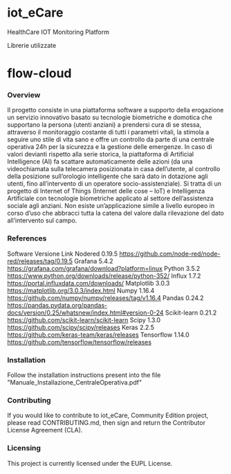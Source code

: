 # iot_eCare
HealthCare IOT Monitoring Platform

Librerie utilizzate


flow-cloud
==========

### Overview

Il progetto consiste in una piattaforma software a supporto della erogazione un servizio innovativo basato su tecnologie biometriche e domotica che supportano la persona (utenti anziani) a prendersi cura di se stessa, attraverso il monitoraggio costante di tutti i parametri vitali, la stimola a seguire uno stile di vita sano e offre un controllo da parte di una centrale operativa 24h per la sicurezza e la gestione delle emergenze. In caso di valori devianti rispetto alla serie storica, la piattaforma di Artificial Intelligence (AI) fa scattare automaticamente delle azioni (da una videochiamata sulla telecamera posizionata in casa dell’utente, al controllo della posizione sull’orologio intelligente che sarà dato in dotazione agli utenti, fino all’intervento di un operatore socio-assistenziale). Si tratta di un progetto di Internet of Things (Internet delle cose – IoT) e Intelligenza Artificiale con tecnologie biometriche applicato al settore dell’assistenza sociale agli anziani. Non esiste un’applicazione simile a livello europeo in corso d’uso che abbracci tutta la catena del valore dalla rilevazione del dato all’intervento sul campo.

### References
Software	Versione	Link
Nodered		0.19.5		https://github.com/node-red/node-red/releases/tag/0.19.5
Grafana		5.4.2		https://grafana.com/grafana/download?platform=linux
Python		3.5.2		https://www.python.org/downloads/release/python-352/
Influx		1.7.2		https://portal.influxdata.com/downloads/
Matplotlib 	3.0.3		https://matplotlib.org/3.0.3/index.html
Numpy		1.16.4		https://github.com/numpy/numpy/releases/tag/v1.16.4
Pandas		0.24.2		https://pandas.pydata.org/pandas-docs/version/0.25/whatsnew/index.html#version-0-24
Scikit-learn	0.21.2		https://github.com/scikit-learn/scikit-learn
Scipy		1.3.0		https://github.com/scipy/scipy/releases
Keras		2.2.5		https://github.com/keras-team/keras/releases
Tensorflow	1.14.0		https://github.com/tensorflow/tensorflow/releases

### Installation
Follow the installation instructions present into the file "Manuale_Installazione_CentraleOperativa.pdf"

### Contributing

If you would like to contribute to iot_eCare, Community Edition project, please read CONTRIBUTING.md, then sign and return the Contributor License Agreement (CLA).

### Licensing

This project is currently licensed under the EUPL License.



